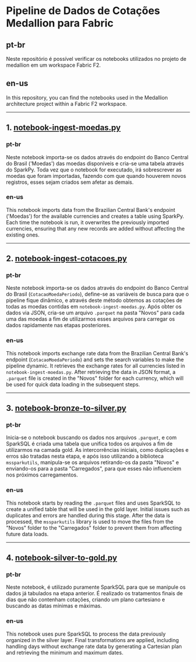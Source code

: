 # Pipeline de Dados de Cotações Medallion para Fabric

## pt-br
Neste repositório é possível verificar os notebooks utilizados no projeto de medallion em um workspace Fabric F2.

## en-us
In this repository, you can find the notebooks used in the Medallion architecture project within a Fabric F2 workspace.

---

## 1. [notebook-ingest-moedas.py](./notebook-ingest-moedas.py)

### pt-br
Neste notebook importa-se os dados através do endpoint do Banco Central do Brasil ('Moedas') das moedas disponíveis e cria-se uma tabela através do SparkPy. Toda vez que o notebook for executado, irá sobrescrever as moedas que foram importadas, fazendo com que quando houverem novos registros, esses sejam criados sem afetar as demais.

### en-us
This notebook imports data from the Brazilian Central Bank's endpoint ('Moedas') for the available currencies and creates a table using SparkPy. Each time the notebook is run, it overwrites the previously imported currencies, ensuring that any new records are added without affecting the existing ones.

---

## 2. [notebook-ingest-cotacoes.py](./notebook-ingest-cotacoes.py)

### pt-br
Neste notebook importa-se os dados através do endpoint do Banco Central do Brasil (`CotacaoMoedaPeriodo`), define-se as variáveis de busca para que o pipeline fique dinâmico, e através deste método obtemos as cotações de todas as moedas contidas em `notebook-ingest-moedas.py`. Após obter os dados via JSON, cria-se um arquivo `.parquet` na pasta "Novos" para cada uma das moedas a fim de utilizarmos esses arquivos para carregar os dados rapidamente nas etapas posteriores.

### en-us
This notebook imports exchange rate data from the Brazilian Central Bank's endpoint (`CotacaoMoedaPeriodo`) and sets the search variables to make the pipeline dynamic. It retrieves the exchange rates for all currencies listed in `notebook-ingest-moedas.py`. After retrieving the data in JSON format, a `.parquet` file is created in the "Novos" folder for each currency, which will be used for quick data loading in the subsequent steps.

---

## 3. [notebook-bronze-to-silver.py](./notebook-bronze-to-silver.py)

### pt-br
Inicia-se o notebook buscando os dados nos arquivos `.parquet`, e com SparkSQL é criada uma tabela que unifica todos os arquivos a fim de utilizarmos na camada gold. As intercorrências iniciais, como duplicações e erros são tratadas nesta etapa, e após isso utilizando a biblioteca `mssparkutils`, manipula-se os arquivos retirando-os da pasta "Novos" e enviando-os para a pasta "Carregados", para que esses não influenciem nos próximos carregamentos.

### en-us
This notebook starts by reading the `.parquet` files and uses SparkSQL to create a unified table that will be used in the gold layer. Initial issues such as duplicates and errors are handled during this stage. After the data is processed, the `mssparkutils` library is used to move the files from the "Novos" folder to the "Carregados" folder to prevent them from affecting future data loads.

---

## 4. [notebook-silver-to-gold.py](./notebook-silver-to-gold.py)

### pt-br
Neste notebook, é utilizado puramente SparkSQL para que se manipule os dados já tabulados na etapa anterior. É realizado os tratamentos finais de dias que não contenham cotações, criando um plano cartesiano e buscando as datas mínimas e máximas.

### en-us
This notebook uses pure SparkSQL to process the data previously organized in the silver layer. Final transformations are applied, including handling days without exchange rate data by generating a Cartesian plan and retrieving the minimum and maximum dates.
